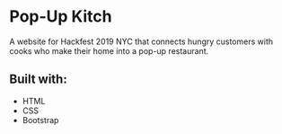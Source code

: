 # Pop-Up Kitch
A website for Hackfest 2019 NYC that connects hungry customers with cooks who make their home into a pop-up restaurant.

## Built with:
- HTML
- CSS
- Bootstrap
